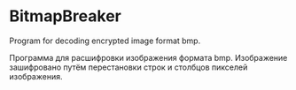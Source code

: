 # BitmapBreaker
Program for decoding encrypted image format bmp.

Программа для расшифровки изображения формата bmp.
Изображение зашифровано путём перестановки строк и
столбцов пикселей изображения.
